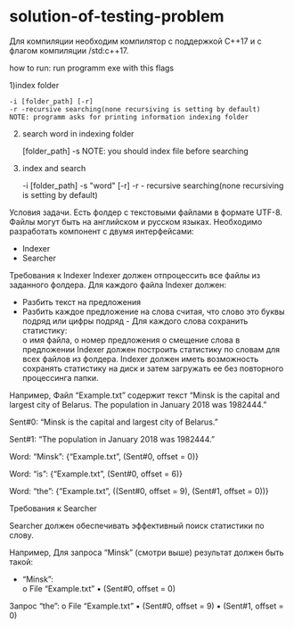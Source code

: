 # solution-of-testing-problem
Для компиляции необходим компилятор  с поддержкой C++17 и с флагом компиляции /std:c++17.

how to run:
run programm exe with this flags

1)index folder

	-i [folder_path] [-r]
	-r -recursive searching(none recursiving is setting by default)
	NOTE: programm asks for printing information indexing folder
	
2) search word in indexing folder

	[folder_path] -s
	NOTE: you should index file before searching
	
3) index and search 

	-i [folder_path] -s "word" [-r]
	-r - recursive searching(none recursiving is setting by default)

Условия задачи. 
Есть фолдер с текстовыми файлами в формате UTF-8. Файлы могут быть на английском и русском языках. 
Необходимо разработать компонент с двумя интерфейсами: 
-	Indexer 
-	Searcher 
 
Требования к Indexer 
Indexer должен отпроцессить все файлы из заданного фолдера. 
Для каждого файла Indexer должен: 
-	Разбить текст на предложения 
-	Разбить каждое предложение на слова считая, что слово это буквы подряд или цифры подряд - 	Для каждого слова сохранить статистику:  
o имя файла,  o номер предложения o смещение слова в предложении 
Indexer должен построить статистику по словам для всех файлов из фолдера. 
Indexer должен иметь возможность сохранять статистику на диск и затем загружать ее без повторного процессинга папки. 
 
Например, 
Файл “Example.txt” содержит текст “Minsk is the capital and largest city of Belarus. The population in January 2018 was 1982444.” 

Sent#0: “Minsk is the capital and largest city of Belarus.” 

Sent#1: “The population in January 2018 was 1982444.” 

Word: “Minsk”: {“Example.txt”, (Sent#0, offset = 0)} 

Word: “is”: {“Example.txt”, (Sent#0, offset = 6)} 

Word: “the”: {“Example.txt”, ((Sent#0, offset = 9), (Sent#1, offset = 0))} 

Требования к Searcher 
 
Searcher должен обеспечивать эффективный поиск статистики по слову. 
 
Например, 
Для запроса “Minsk” (смотри выше) результат должен быть такой:  
-  	“Minsk”:  
o	File “Example.txt” 
▪	(Sent#0, offset = 0) 

Запрос “the”: 
o	File “Example.txt” 
▪	(Sent#0, offset = 9) 
▪	(Sent#1, offset = 0) 
